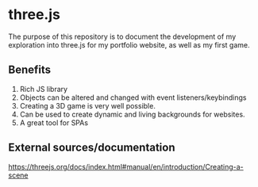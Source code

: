 # three.js

The purpose of this repository is to document the development of my exploration into three.js for my portfolio website, as well as my first game.

## Benefits

1. Rich JS library
1. Objects can be altered and changed with event listeners/keybindings
1. Creating a 3D game is very well possible.
1. Can be used to create dynamic and living backgrounds for websites.
1. A great tool for SPAs

## External sources/documentation

https://threejs.org/docs/index.html#manual/en/introduction/Creating-a-scene
